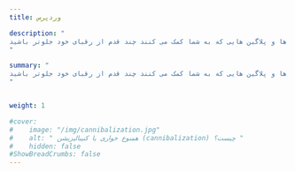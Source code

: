 ```yaml
---
title: وردپرس

description: "
در این دسته مطالب آموزشی و فایلهای مرتبط با سیستم مدیریت محتوای وردپرس برای شما بصورت رایگان قرار می‌گیرد. همچنین قالب ها و پلاگین هایی که به شما کمک می کنند چند قدم از رقبای خود جلوتر باشید.
"

summary: "
در این دسته مطالب آموزشی و فایلهای مرتبط با سیستم مدیریت محتوای وردپرس برای شما بصورت رایگان قرار می‌گیرد. همچنین قالب ها و پلاگین هایی که به شما کمک می کنند چند قدم از رقبای خود جلوتر باشید.
"


weight: 1

#cover:
#    image: "/img/cannibalization.jpg"
#    alt: " همنوع خواری یا کنیبالیزیشن (cannibalization) چیست؟ "
#    hidden: false
#ShowBreadCrumbs: false
---
```

